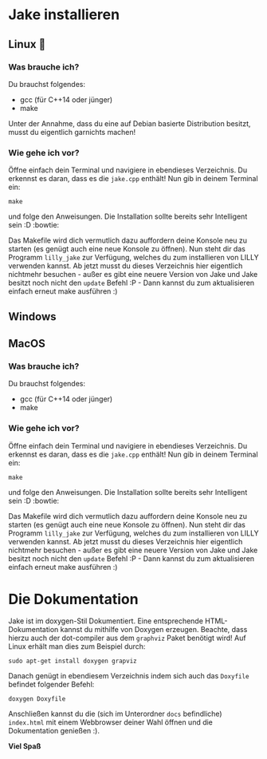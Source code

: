 # Jake installieren


## Linux :penguin:

### Was brauche ich?

Du brauchst folgendes: 

- gcc (für C++14 oder jünger)
- make

Unter der Annahme, dass du eine auf Debian basierte Distribution besitzt, musst du eigentlich garnichts machen!

### Wie gehe ich vor?
Öffne einfach dein Terminal und navigiere in ebendieses Verzeichnis. Du erkennst es daran, dass es die `jake.cpp` enthält!
Nun gib in deinem Terminal ein:

`make`

und folge den Anweisungen. Die Installation sollte bereits sehr Intelligent sein :D :bowtie:

Das Makefile wird dich vermutlich dazu auffordern deine Konsole neu zu starten (es genügt auch eine neue Konsole zu öffnen). 
Nun steht dir das Programm `lilly_jake` zur Verfügung, welches du zum installieren von LILLY verwenden kannst. Ab jetzt musst du 
dieses Verzeichnis hier eigentlich nichtmehr besuchen - außer es gibt eine neuere Version von Jake und Jake besitzt noch nicht den
`update` Befehl :P - Dann kannst du zum aktualisieren einfach erneut make ausführen :)

## Windows

## MacOS

### Was brauche ich?

Du brauchst folgendes: 

- gcc (für C++14 oder jünger)
- make

### Wie gehe ich vor?
Öffne einfach dein Terminal und navigiere in ebendieses Verzeichnis. Du erkennst es daran, dass es die `jake.cpp` enthält!
Nun gib in deinem Terminal ein:

`make`

und folge den Anweisungen. Die Installation sollte bereits sehr Intelligent sein :D :bowtie:

Das Makefile wird dich vermutlich dazu auffordern deine Konsole neu zu starten (es genügt auch eine neue Konsole zu öffnen). 
Nun steht dir das Programm `lilly_jake` zur Verfügung, welches du zum installieren von LILLY verwenden kannst. Ab jetzt musst du 
dieses Verzeichnis hier eigentlich nichtmehr besuchen - außer es gibt eine neuere Version von Jake und Jake besitzt noch nicht den
`update` Befehl :P - Dann kannst du zum aktualisieren einfach erneut make ausführen :)


# Die Dokumentation

Jake ist im doxygen-Stil Dokumentiert. Eine entsprechende HTML-Dokumentation kannst du mithilfe von Doxygen erzeugen. 
Beachte, dass hierzu auch der dot-compiler aus dem `graphviz` Paket benötigt wird!
Auf Linux erhält man dies zum Beispiel durch:

`sudo apt-get install doxygen grapviz`


Danach genügt in ebendiesem Verzeichnis indem sich auch das `Doxyfile` befindet folgender Befehl:

`doxygen Doxyfile`

Anschließen kannst du die (sich im Unterordner `docs` befindliche) `index.html` mit einem Webbrowser deiner Wahl öffnen
und die Dokumentation genießen :).

**Viel Spaß**


